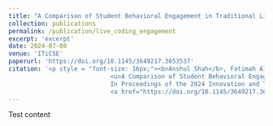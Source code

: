 ```yaml
---
title: "A Comparison of Student Behavioral Engagement in Traditional Live Coding and Active Live Coding Lectures"
collection: publications
permalink: /publication/live_coding_engagement
excerpt: 'excerpt'
date: 2024-07-08
venue: 'ITiCSE'
paperurl: 'https://doi.org/10.1145/3649217.3653537'
citation: '<p style = "font-size: 16px;"><b>Anshul Shah</b>, Fatimah Alhumrani, William G. Griswold, Leo Porter, and Adalbert Gerald Soosai Raj. 2024. 
                            <u>A Comparison of Student Behavioral Engagement in Traditional Live Coding and Active Live Coding Lectures</u>. 
                            In Proceedings of the 2024 Innovation and Technology in Computer Science Education V. 1 (ITiCSE 2024), July 8–10, 2024, Milan, Italy. ACM, New York, NY, USA, 7 pages.  
                            <a href="https://doi.org/10.1145/3649217.3653537">https://doi.org/10.1145/3649217.3653537</a></p>'
---
```


Test content
